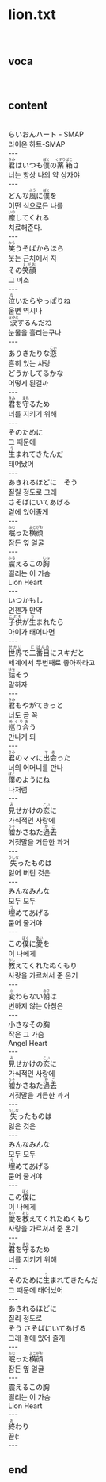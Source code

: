 <h1>lion.txt</h1><br>
<h2>voca</h2><br>
<h2>content</h2><br>
らいおんハート - SMAP<br>
라이온 하트-SMAP<br>
---<br>
<Ruby><rb>君</rb><rt>きみ</rt></Ruby>はいつも<Ruby><rb>僕</rb><rt>ぼく</rt></Ruby>の<Ruby><rb>薬</rb><rt>くすり</rt></Ruby><Ruby><rb>箱</rb><rt>ばこ</rt></Ruby>さ<br>
너는 항상 나의 약 상자야<br>
---<br>
どんな<Ruby><rb>風</rb><rt>ふう</rt></Ruby>に<Ruby><rb>僕</rb><rt>ぼく</rt></Ruby>を<br>
어떤 식으로든 나를<br>
<Ruby><rb>癒</rb><rt>いや</rt></Ruby>してくれる<br>
치료해준다.<br>
---<br>
<Ruby><rb>笑</rb><rt>わら</rt></Ruby>うそばからほら<br>
웃는 근처에서 자<br>
その<Ruby><rb>笑顔</rb><rt>えがお</rt></Ruby><br>
그 미소<br>
---<br>
<Ruby><rb>泣</rb><rt>な</rt></Ruby>いたらやっぱりね<br>
울면 역시나<br>
<Ruby><rb>涙</rb><rt>なみだ</rt></Ruby>するんだね<br>
눈물을 흘리는구나<br>
---<br>
ありきたりな<Ruby><rb>恋</rb><rt>こい</rt></Ruby><br>
흔히 있는 사랑<br>
どうかしてるかな<br>
어떻게 된걸까<br>
---<br>
<Ruby><rb>君</rb><rt>きみ</rt></Ruby>を<Ruby><rb>守</rb><rt>まも</rt></Ruby>るため<br>
너를 지키기 위해<br>
---<br>
そのために<br>
그 때문에<br>
<Ruby><rb>生</rb><rt>う</rt></Ruby>まれてきたんだ<br>
태어났어<br>
---<br>
あきれるほどに　そう<br>
질릴 정도로 그래<br>
さそばにいてあげる<br>
곁에 있어줄게<br>
---<br>
<Ruby><rb>眠</rb><rt>ねむ</rt></Ruby>った<Ruby><rb>横顔</rb><rt>よこがお</rt></Ruby><br>
잠든 옆 얼굴<br>
---<br>
<Ruby><rb>震</rb><rt>ふる</rt></Ruby>えるこの<Ruby><rb>胸</rb><rt>むね</rt></Ruby><br>
떨리는 이 가슴<br>
Lion Heart<br>
---<br>
いつかもし<br>
언젠가 만약<br>
<Ruby><rb>子供</rb><rt>こども</rt></Ruby>が<Ruby><rb>生</rb><rt>う</rt></Ruby>まれたら<br>
아이가 태어나면<br>
---<br>
<Ruby><rb>世界</rb><rt>せかい</rt></Ruby>で<Ruby><rb>二</rb><rt>に</rt></Ruby><Ruby><rb>番目</rb><rt>ばんめ</rt></Ruby>にスキだと<br>
세계에서 두번째로 좋아하라고<br>
<Ruby><rb>話</rb><rt>はな</rt></Ruby>そう<br>
말하자<br>
---<br>
<Ruby><rb>君</rb><rt>きみ</rt></Ruby>もやがてきっと<br>
너도 곧 꼭<br>
<Ruby><rb>巡り合</rb><rt>めぐりあ</rt></Ruby>う<br>
만나게 되<br>
---<br>
<Ruby><rb>君</rb><rt>きみ</rt></Ruby>のママに<Ruby><rb>出会</rb><rt>であ</rt></Ruby>った<br>
너의 어머니를 만나<br>
<Ruby><rb>僕</rb><rt>ぼく</rt></Ruby>のようにね<br>
나처럼<br>
---<br>
<Ruby><rb>見</rb><rt>み</rt></Ruby>せかけの<Ruby><rb>恋</rb><rt>こい</rt></Ruby>に<br>
가식적인 사랑에<br>
<Ruby><rb>嘘</rb><rt>うそ</rt></Ruby>かさねた<Ruby><rb>過去</rb><rt>かこ</rt></Ruby><br>
거짓말을 거듭한 과거<br>
---<br>
<Ruby><rb>失</rb><rt>うしな</rt></Ruby>ったものは<br>
잃어 버린 것은<br>
---<br>
みんなみんな<br>
모두 모두<br>
<Ruby><rb>埋</rb><rt>う</rt></Ruby>めてあげる<br>
묻어 줄거야<br>
---<br>
この<Ruby><rb>僕</rb><rt>ぼく</rt></Ruby>に<Ruby><rb>愛</rb><rt>あい</rt></Ruby>を<br>
이 나에게<br>
<Ruby><rb>教</rb><rt>おし</rt></Ruby>えてくれたぬくもり<br>
사랑을 가르쳐서 준 온기<br>
---<br>
<Ruby><rb>変</rb><rt>か</rt></Ruby>わらない<Ruby><rb>朝</rb><rt>あさ</rt></Ruby>は<br>
변하지 않는 아침은<br>
---<br>
小さなその胸<br>
작은 그 가슴<br>
Angel Heart<br>
---<br>
<Ruby><rb>見</rb><rt>み</rt></Ruby>せかけの<Ruby><rb>恋</rb><rt>こい</rt></Ruby>に<br>
가식적인 사랑에<br>
<Ruby><rb>嘘</rb><rt>うそ</rt></Ruby>かさねた<Ruby><rb>過去</rb><rt>かこ</rt></Ruby><br>
거짓말을 거듭한 과거<br>
---<br>
<Ruby><rb>失</rb><rt>うしな</rt></Ruby>ったものは<br>
잃은 것은<br>
---<br>
みんなみんな<br>
모두 모두<br>
<Ruby><rb>埋</rb><rt>う</rt></Ruby>めてあげる<br>
묻어 줄거야<br>
---<br>
この<Ruby><rb>僕</rb><rt>ぼく</rt></Ruby>に<br>
이 나에게<br>
<Ruby><rb>愛</rb><rt>あい</rt></Ruby>を<Ruby><rb>教</rb><rt>おし</rt></Ruby>えてくれたぬくもり<br>
사랑을 가르쳐서 준 온기<br>
---<br>
<Ruby><rb>君</rb><rt>きみ</rt></Ruby>を<Ruby><rb>守</rb><rt>まも</rt></Ruby>るため<br>
너를 지키기 위해<br>
---<br>
そのために<Ruby><rb>生</rb><rt>う</rt></Ruby>まれてきたんだ<br>
그 때문에 태어났어<br>
---<br>
あきれるほどに<br>
질리 정도로<br>
そう さそばにいてあげる<br>
그래 곁에 있어 줄게<br>
---<br>
<Ruby><rb>眠</rb><rt>ねむ</rt></Ruby>った<Ruby><rb>横顔</rb><rt>よこがお</rt></Ruby><br>
잠든 옆 얼굴<br>
---<br>
震えるこの胸<br>
떨리는 이 가슴<br>
Lion Heart<br>
---<br>
<ruby><rb>終</rb><rt>お</rt></ruby>わり<br>
끝(:<br>
---<br>
<h2>end</h2><br>
